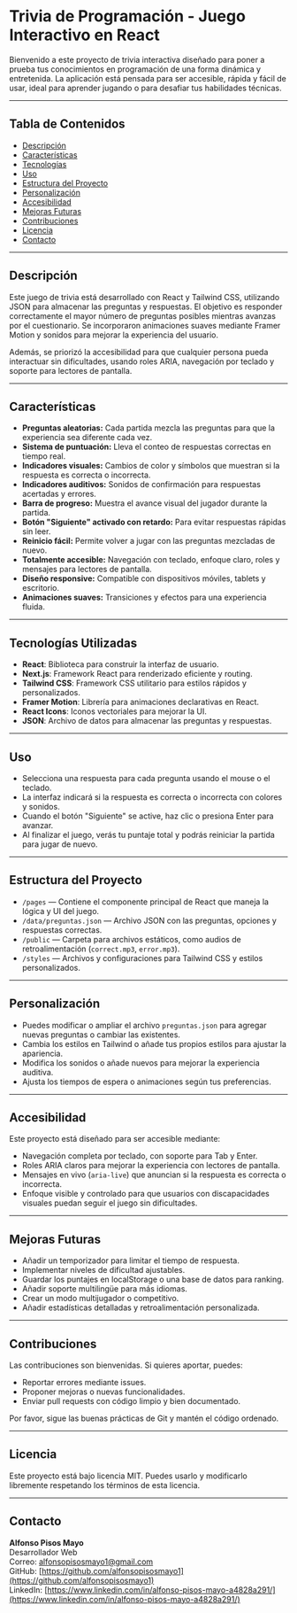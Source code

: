 # Trivia de Programación - Juego Interactivo en React

Bienvenido a este proyecto de trivia interactiva diseñado para poner a prueba tus conocimientos en programación de una forma dinámica y entretenida. La aplicación está pensada para ser accesible, rápida y fácil de usar, ideal para aprender jugando o para desafiar tus habilidades técnicas.

---

## Tabla de Contenidos

- [Descripción](#descripción)  
- [Características](#características)  
- [Tecnologías](#tecnologías)    
- [Uso](#uso)  
- [Estructura del Proyecto](#estructura-del-proyecto)  
- [Personalización](#personalización)  
- [Accesibilidad](#accesibilidad)  
- [Mejoras Futuras](#mejoras-futuras)  
- [Contribuciones](#contribuciones)  
- [Licencia](#licencia)  
- [Contacto](#contacto)

---

## Descripción

Este juego de trivia está desarrollado con React y Tailwind CSS, utilizando JSON para almacenar las preguntas y respuestas. El objetivo es responder correctamente el mayor número de preguntas posibles mientras avanzas por el cuestionario. Se incorporaron animaciones suaves mediante Framer Motion y sonidos para mejorar la experiencia del usuario.

Además, se priorizó la accesibilidad para que cualquier persona pueda interactuar sin dificultades, usando roles ARIA, navegación por teclado y soporte para lectores de pantalla.

---

## Características

- **Preguntas aleatorias:** Cada partida mezcla las preguntas para que la experiencia sea diferente cada vez.
- **Sistema de puntuación:** Lleva el conteo de respuestas correctas en tiempo real.
- **Indicadores visuales:** Cambios de color y símbolos que muestran si la respuesta es correcta o incorrecta.
- **Indicadores auditivos:** Sonidos de confirmación para respuestas acertadas y errores.
- **Barra de progreso:** Muestra el avance visual del jugador durante la partida.
- **Botón "Siguiente" activado con retardo:** Para evitar respuestas rápidas sin leer.
- **Reinicio fácil:** Permite volver a jugar con las preguntas mezcladas de nuevo.
- **Totalmente accesible:** Navegación con teclado, enfoque claro, roles y mensajes para lectores de pantalla.
- **Diseño responsive:** Compatible con dispositivos móviles, tablets y escritorio.
- **Animaciones suaves:** Transiciones y efectos para una experiencia fluida.

---

## Tecnologías Utilizadas

- **React**: Biblioteca para construir la interfaz de usuario.
- **Next.js**: Framework React para renderizado eficiente y routing.
- **Tailwind CSS**: Framework CSS utilitario para estilos rápidos y personalizados.
- **Framer Motion**: Librería para animaciones declarativas en React.
- **React Icons**: Iconos vectoriales para mejorar la UI.
- **JSON**: Archivo de datos para almacenar las preguntas y respuestas.

---

## Uso

- Selecciona una respuesta para cada pregunta usando el mouse o el teclado.
- La interfaz indicará si la respuesta es correcta o incorrecta con colores y sonidos.
- Cuando el botón "Siguiente" se active, haz clic o presiona Enter para avanzar.
- Al finalizar el juego, verás tu puntaje total y podrás reiniciar la partida para jugar de nuevo.

---

## Estructura del Proyecto

- `/pages` — Contiene el componente principal de React que maneja la lógica y UI del juego.
- `/data/preguntas.json` — Archivo JSON con las preguntas, opciones y respuestas correctas.
- `/public` — Carpeta para archivos estáticos, como audios de retroalimentación (`correct.mp3`, `error.mp3`).
- `/styles` — Archivos y configuraciones para Tailwind CSS y estilos personalizados.

---

## Personalización

- Puedes modificar o ampliar el archivo `preguntas.json` para agregar nuevas preguntas o cambiar las existentes.
- Cambia los estilos en Tailwind o añade tus propios estilos para ajustar la apariencia.
- Modifica los sonidos o añade nuevos para mejorar la experiencia auditiva.
- Ajusta los tiempos de espera o animaciones según tus preferencias.

---

## Accesibilidad

Este proyecto está diseñado para ser accesible mediante:

- Navegación completa por teclado, con soporte para Tab y Enter.
- Roles ARIA claros para mejorar la experiencia con lectores de pantalla.
- Mensajes en vivo (`aria-live`) que anuncian si la respuesta es correcta o incorrecta.
- Enfoque visible y controlado para que usuarios con discapacidades visuales puedan seguir el juego sin dificultades.

---

## Mejoras Futuras

- Añadir un temporizador para limitar el tiempo de respuesta.
- Implementar niveles de dificultad ajustables.
- Guardar los puntajes en localStorage o una base de datos para ranking.
- Añadir soporte multilingüe para más idiomas.
- Crear un modo multijugador o competitivo.
- Añadir estadísticas detalladas y retroalimentación personalizada.

---

## Contribuciones

Las contribuciones son bienvenidas. Si quieres aportar, puedes:

- Reportar errores mediante issues.
- Proponer mejoras o nuevas funcionalidades.
- Enviar pull requests con código limpio y bien documentado.

Por favor, sigue las buenas prácticas de Git y mantén el código ordenado.

---

## Licencia

Este proyecto está bajo licencia MIT. Puedes usarlo y modificarlo libremente respetando los términos de esta licencia.

---

## Contacto

**Alfonso Pisos Mayo**  
Desarrollador Web  
Correo: alfonsopisosmayo1@gmail.com  
GitHub: [https://github.com/alfonsopisosmayo1](https://github.com/alfonsopisosmayo1)  
LinkedIn: [https://www.linkedin.com/in/alfonso-pisos-mayo-a4828a291/](https://www.linkedin.com/in/alfonso-pisos-mayo-a4828a291/)
